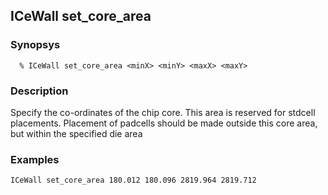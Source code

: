 ## ICeWall set_core_area
### Synopsys
```
  % ICeWall set_core_area <minX> <minY> <maxX> <maxY>
```
### Description
Specify the co-ordinates of the chip core. This area is reserved for stdcell placements. Placement of padcells should be made outside this core area, but within the specified die area
### Examples
```
ICeWall set_core_area 180.012 180.096 2819.964 2819.712
```
